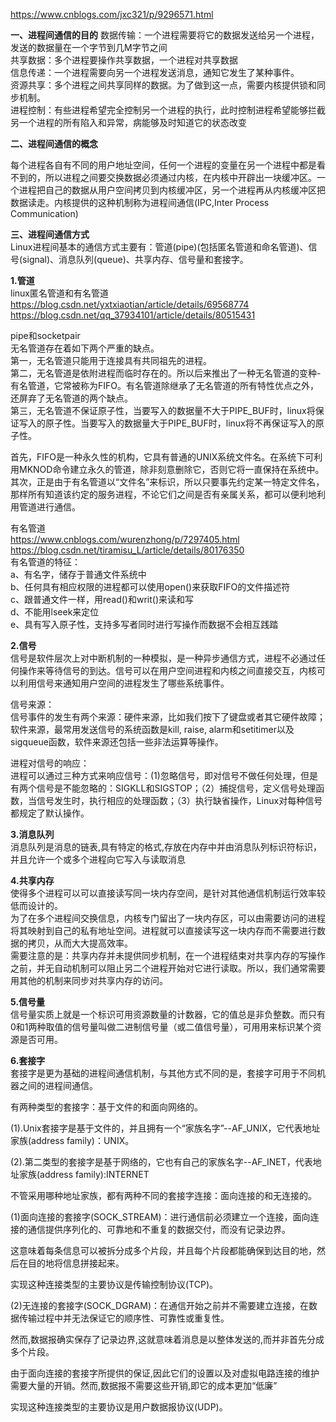 https://www.cnblogs.com/jxc321/p/9296571.html    

**一、进程间通信的目的**
数据传输：一个进程需要将它的数据发送给另一个进程，发送的数据量在一个字节到几M字节之间  
共享数据：多个进程要操作共享数据，一个进程对共享数据  
信息传递：一个进程需要向另一个进程发送消息，通知它发生了某种事件。  
资源共享：多个进程之间共享同样的数据。为了做到这一点，需要内核提供锁和同步机制。  
进程控制：有些进程希望完全控制另一个进程的执行，此时控制进程希望能够拦截另一个进程的所有陷入和异常，病能够及时知道它的状态改变  

**二、进程间通信的概念**  

每个进程各自有不同的用户地址空间，任何一个进程的变量在另一个进程中都是看不到的，所以进程之间要交换数据必须通过内核，在内核中开辟出一块缓冲区。一个进程把自己的数据从用户空间拷贝到内核缓冲区，另一个进程再从内核缓冲区把数据读走。内核提供的这种机制称为进程间通信(IPC,Inter Process Communication)  

**三、进程间通信方式**  
Linux进程间基本的通信方式主要有：管道(pipe)(包括匿名管道和命名管道)、信号(signal)、消息队列(queue)、共享内存、信号量和套接字。

**1.管道**  
linux匿名管道和有名管道    
https://blog.csdn.net/yxtxiaotian/article/details/69568774  
https://blog.csdn.net/qq_37934101/article/details/80515431 

pipe和socketpair  
无名管道存在着如下两个严重的缺点。  
    第一，无名管道只能用于连接具有共同祖先的进程。  
    第二，无名管道是依附进程而临时存在的。所以后来推出了一种无名管道的变种-有名管道，它常被称为FIFO。有名管道除继承了无名管道的所有特性优点之外，还屏弃了无名管道的两个缺点。   
    第三，无名管道不保证原子性，当要写入的数据量不大于PIPE_BUF时，linux将保证写入的原子性。当要写入的数据量大于PIPE_BUF时，linux将不再保证写入的原子性。  
    
首先，FIFO是一种永久性的机构，它具有普通的UNIX系统文件名。在系统下可利用MKNOD命令建立永久的管道，除非刻意删除它，否则它将一直保持在系统中。  
其次，正是由于有名管道以“文件名”来标识，所以只要事先约定某一特定文件名，那样所有知道该约定的服务进程，不论它们之间是否有亲属关系，都可以便利地利用管道进行通信。  

有名管道   
https://www.cnblogs.com/wurenzhong/p/7297405.html  
https://blog.csdn.net/tiramisu_L/article/details/80176350    
有名管道的特征：  
a、有名字，储存于普通文件系统中  
b、任何具有相应权限的进程都可以使用open()来获取FIFO的文件描述符  
c、跟普通文件一样，用read()和writ()来读和写  
d、不能用lseek来定位  
e、具有写入原子性，支持多写者同时进行写操作而数据不会相互践踏  

**2.信号**    
信号是软件层次上对中断机制的一种模拟，是一种异步通信方式，进程不必通过任何操作来等待信号的到达。信号可以在用户空间进程和内核之间直接交互，内核可以利用信号来通知用户空间的进程发生了哪些系统事件。    

信号来源：  
信号事件的发生有两个来源：硬件来源，比如我们按下了键盘或者其它硬件故障；软件来源，最常用发送信号的系统函数是kill, raise, alarm和setitimer以及sigqueue函数，软件来源还包括一些非法运算等操作。    

进程对信号的响应：    
进程可以通过三种方式来响应信号：(1)忽略信号，即对信号不做任何处理，但是有两个信号是不能忽略的：SIGKLL和SIGSTOP；（2）捕捉信号，定义信号处理函数，当信号发生时，执行相应的处理函数；（3）执行缺省操作，Linux对每种信号都规定了默认操作。   

**3.消息队列**  
消息队列是消息的链表,具有特定的格式,存放在内存中并由消息队列标识符标识，并且允许一个或多个进程向它写入与读取消息  

**4.共享内存**  
使得多个进程可以可以直接读写同一块内存空间，是针对其他通信机制运行效率较低而设计的。  
为了在多个进程间交换信息，内核专门留出了一块内存区，可以由需要访问的进程将其映射到自己的私有地址空间。进程就可以直接读写这一块内存而不需要进行数据的拷贝，从而大大提高效率。  
需要注意的是：共享内存并未提供同步机制，在一个进程结束对共享内存的写操作之前，并无自动机制可以阻止另二个进程开始对它进行读取。所以，我们通常需要用其他的机制来同步对共享内存的访问。  

**5.信号量**  
信号量实质上就是一个标识可用资源数量的计数器，它的值总是非负整数。而只有0和1两种取值的信号量叫做二进制信号量（或二值信号量），可用用来标识某个资源是否可用。

**6.套接字**  
套接字是更为基础的进程间通信机制，与其他方式不同的是，套接字可用于不同机器之间的进程间通信。

有两种类型的套接字：基于文件的和面向网络的。

(1).Unix套接字是基于文件的，并且拥有一个“家族名字”--AF_UNIX，它代表地址家族(address family)：UNIX。

(2).第二类型的套接字是基于网络的，它也有自己的家族名字--AF_INET，代表地址家族(address family):INTERNET

不管采用哪种地址家族，都有两种不同的套接字连接：面向连接的和无连接的。

(1)面向连接的套接字(SOCK_STREAM)：进行通信前必须建立一个连接，面向连接的通信提供序列化的、可靠地和不重复的数据交付，而没有记录边界。

这意味着每条信息可以被拆分成多个片段，并且每个片段都能确保到达目的地，然后在目的地将信息拼接起来。

实现这种连接类型的主要协议是传输控制协议(TCP)。

(2)无连接的套接字(SOCK_DGRAM)：在通信开始之前并不需要建立连接，在数据传输过程中并无法保证它的顺序性、可靠性或重复性。

然而,数据报确实保存了记录边界,这就意味着消息是以整体发送的,而并非首先分成多个片段。

由于面向连接的套接字所提供的保证,因此它们的设置以及对虚拟电路连接的维护需要大量的开销。然而,数据报不需要这些开销,即它的成本更加“低廉”

实现这种连接类型的主要协议是用户数据报协议(UDP)。
